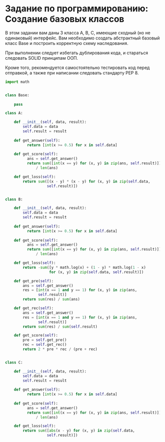 # Задание по программированию: Создание базовых классов

В этом задании вам даны 3 класса A, B, C, имеющие сходный (но не одинаковый) интерфейс. Вам необходимо создать абстрактный базовый класс Base и построить корректную схему наследования.

При выполнении следует избегать дублирования кода, и стараться следовать SOLID принципам ООП.

Кроме того, рекомендуется самостоятельно тестировать код перед отправкой, а также при написании следовать стандарту PEP 8.

```python
import math


class Base:
    
    pass

class A:

    def __init__(self, data, result):
        self.data = data
        self.result = result
    
    def get_answer(self):
          return [int(x >= 0.5) for x in self.data]
  
    def get_score(self):
          ans = self.get_answer()
          return sum([int(x == y) for (x, y) in zip(ans, self.result)]) \
              / len(ans)

    def get_loss(self):
        return sum([(x - y) * (x - y) for (x, y) in zip(self.data,
                   self.result)])


class B:

    def __init__(self, data, result):
        self.data = data
        self.result = result
        
    def get_answer(self):
          return [int(x >= 0.5) for x in self.data]
  
    def get_score(self):
          ans = self.get_answer()
          return sum([int(x == y) for (x, y) in zip(ans, self.result)]) \
              / len(ans)

    def get_loss(self):
        return -sum([y * math.log(x) + (1 - y) * math.log(1 - x)
                    for (x, y) in zip(self.data, self.result)])

    def get_pre(self):
        ans = self.get_answer()
        res = [int(x == 1 and y == 1) for (x, y) in zip(ans,
               self.result)]
        return sum(res) / sum(ans)

    def get_rec(self):
        ans = self.get_answer()
        res = [int(x == 1 and y == 1) for (x, y) in zip(ans,
               self.result)]
        return sum(res) / sum(self.result)

    def get_score(self):
        pre = self.get_pre()
        rec = self.get_rec()
        return 2 * pre * rec / (pre + rec)


class C:

    def __init__(self, data, result):
        self.data = data
        self.result = result
        
    def get_answer(self):
          return [int(x >= 0.5) for x in self.data]
  
    def get_score(self):
          ans = self.get_answer()
          return sum([int(x == y) for (x, y) in zip(ans, self.result)]) \
              / len(ans)

    def get_loss(self):
        return sum([abs(x - y) for (x, y) in zip(self.data,
                   self.result)])
```
